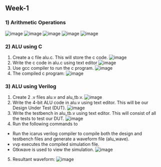 ## Week-1
### 1) Arithmetic Operations
![image](https://github.com/VamsiKaparthi/riscv-hdp/assets/89274263/8b6ae70f-287e-41ad-9929-2addf2c37197)
![image](https://github.com/VamsiKaparthi/riscv-hdp/assets/89274263/008c3115-e1d4-455d-b084-1047b713fdcb)
![image](https://github.com/VamsiKaparthi/riscv-hdp/assets/89274263/6ecb3826-9040-424d-be1f-1f49356f1783)
![image](https://github.com/VamsiKaparthi/riscv-hdp/assets/89274263/3eed32ff-7ec8-4960-a408-4e9cc3684133)
![image](https://github.com/VamsiKaparthi/riscv-hdp/assets/89274263/d5102ddc-4c0e-4edd-89ed-e5983e3a464b)

### 2) ALU using C
1. Create a c file alu.c. This will store the c code.
![image](https://github.com/VamsiKaparthi/riscv-hdp/assets/89274263/12fa9ef5-f437-4c57-b81d-0ea0374ccd16)
2. Write the c code in alu.c using text editor
![image](https://github.com/VamsiKaparthi/riscv-hdp/assets/89274263/52c24341-41d3-44a2-ac4c-461fc2376b84)
3. Use gcc compiler to run the c program.
![image](https://github.com/VamsiKaparthi/riscv-hdp/assets/89274263/db842d78-4d90-42f8-a792-0e305e7d1193)
4. The compiled c program: 
![image](https://github.com/VamsiKaparthi/riscv-hdp/assets/89274263/1a7929b9-a326-4068-b1cf-d89feb58b622)

### 3) ALU using Verilog
1. Create 2 .v files alu.v and alu_tb.v.
![image](https://github.com/VamsiKaparthi/riscv-hdp/assets/89274263/1fac64b0-d274-46a6-8c60-881c5d7c3b8c)
2. Write the 4-bit ALU code in alu.v using text editor. This will be our Design Under Test (DUT).
![image](https://github.com/VamsiKaparthi/riscv-hdp/assets/89274263/237bf892-6dfd-4a70-bd76-806dd306effc)
3. Write the testbench in alu_tb.v using text editor. This will consist of all the tests to test our DUT.
![image](https://github.com/VamsiKaparthi/riscv-hdp/assets/89274263/1b78735d-d45e-4b68-94ec-424dbf34c5ee)
4. Run the following commands to
  - Run the icarus verilog compiler to compile both the design and testbench files and generate a waveform file (alu_wave).
  - vvp executes the compiled simulation file.
  - Gtkwave is used to view the simulation.
![image](https://github.com/VamsiKaparthi/riscv-hdp/assets/89274263/4033ddd8-9850-44f8-80e6-43c88d9b07c1)
5. Resultant waveform:
![image](https://github.com/VamsiKaparthi/riscv-hdp/assets/89274263/adb0f3a9-6b3e-48ce-98ac-037316d59a40)








